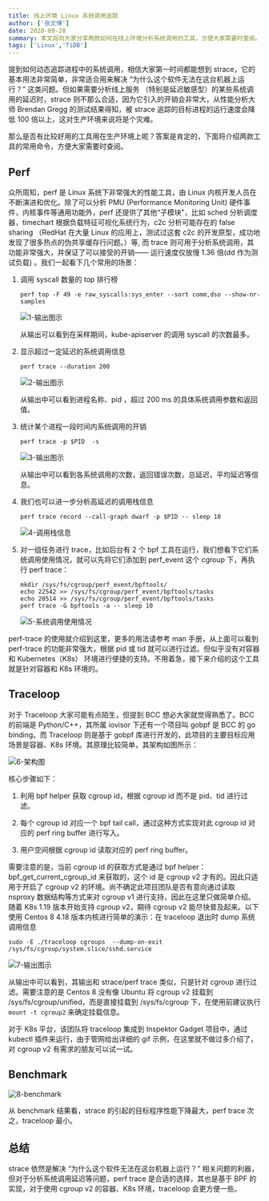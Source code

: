 ```yaml
---
title: 线上环境 Linux 系统调用追踪
author: ['张文博']
date: 2020-09-28
summary: 本文将向大家分享两款如何在线上环境分析系统调用的工具，方便大家需要时查阅。
tags: ['Linux','TiDB']
---
```


提到如何动态追踪进程中的系统调用，相信大家第一时间都能想到 strace，它的基本用法非常简单，非常适合用来解决 “为什么这个软件无法在这台机器上运行？” 这类问题。但如果需要分析线上服务 （特别是延迟敏感型）的某些系统调用的延迟时，strace 则不那么合适，因为它引入的开销会非常大，从性能分析大师 Brendan Gregg 的测试结果得知，被 strace 追踪的目标进程的运行速度会降低 100 倍以上，这对生产环境来说将是个灾难。

那么是否有比较好用的工具用在生产环境上呢？答案是肯定的，下面将介绍两款工具的常用命令，方便大家需要时查阅。

## Perf

众所周知，perf 是 Linux 系统下非常强大的性能工具，由 Linux 内核开发人员在不断演进和优化。除了可以分析  PMU (Performance Monitoring Unit) 硬件事件，内核事件等通用功能外，perf 还提供了其他“子模块”，比如 sched 分析调度器，timechart 根据负载特征可视化系统行为，c2c 分析可能存在的 false sharing （RedHat 在大量 Linux 的应用上，测试过这套 c2c 的开发原型，成功地发现了很多热点的伪共享缓存行问题。）等, 而 trace 则可用于分析系统调用，其功能非常强大，并保证了可以接受的开销—— 运行速度仅放慢 1.36 倍(dd 作为测试负载) 。我们一起看下几个常用的场景：

1. 调用 syscall 数量的 top 排行榜 

    ```
    perf top -F 49 -e raw_syscalls:sys_enter --sort comm,dso --show-nr-samples
    ```

   ![1-输出图示](media/online-environment-analysis-system/1-输出图示.png)

   从输出可以看到在采样期间，kube-apiserver 的调用 syscall 的次数最多。

2. 显示超过一定延迟的系统调用信息

    ```
    perf trace --duration 200
    ```

   ![2-输出图示](media/online-environment-analysis-system/2-输出图示.png)

   从输出中可以看到进程名称、pid ，超过 200 ms 的具体系统调用参数和返回值。


3. 统计某个进程一段时间内系统调用的开销

    ```
    perf trace -p $PID  -s
    ```

    ![3-输出图示](media/online-environment-analysis-system/3-输出图示.png)

    从输出中可以看到各系统调用的次数，返回错误次数，总延迟，平均延迟等信息。


4. 我们也可以进一步分析高延迟的调用栈信息

    ```
    perf trace record --call-graph dwarf -p $PID -- sleep 10
    ```

    ![4-调用栈信息](media/online-environment-analysis-system/4-调用栈信息.png)

5. 对一组任务进行 trace，比如后台有 2 个 bpf 工具在运行，我们想看下它们系统调用使用情况，就可以先将它们添加到 perf_event 这个 cgroup 下，再执行 perf trace：

    ```
    mkdir /sys/fs/cgroup/perf_event/bpftools/
    echo 22542 >> /sys/fs/cgroup/perf_event/bpftools/tasks
    echo 20514 >> /sys/fs/cgroup/perf_event/bpftools/tasks
    perf trace -G bpftools -a -- sleep 10
    ```

   ![5-系统调用使用情况](media/online-environment-analysis-system/5-系统调用使用情况.png)
 
perf-trace 的使用就介绍到这里，更多的用法请参考 man 手册，从上面可以看到 perf-trace 的功能非常强大，根据 pid 或 tid 就可以进行过滤。但似乎没有对容器和 Kubernetes（K8s） 环境进行便捷的支持。不用着急，接下来介绍的这个工具就是针对容器和 K8s 环境的。

## Traceloop

对于 Traceloop 大家可能有点陌生，但提到 BCC 想必大家就觉得熟悉了。BCC 的前端是 Python/C++，其所属 iovisor 下还有一个项目叫 gobpf 是 BCC 的 go binding。而 Traceloop 则是基于 gobpf 库进行开发的，此项目的主要目标应用场景是容器、K8s 环境。其原理比较简单，其架构如图所示：

![6-架构图](media/online-environment-analysis-system/6-架构图.png)

核心步骤如下：

1. 利用 bpf helper 获取 cgroup id，根据 cgroup id 而不是 pid、tid 进行过滤。

2. 每个 cgroup id 对应一个 bpf tail call，通过这种方式实现对此 cgroup id 对应的 perf ring buffer 进行写入。

3. 用户空间根据 cgroup id 读取对应的 perf ring buffer。

需要注意的是，当前 cgroup id 的获取方式是通过 bpf helper：bpf_get_current_cgroup_id 来获取的，这个 id 是 cgroup v2 才有的。因此只适用于开启了 cgroup v2 的环境。尚不确定此项目团队是否有意向通过读取 nsproxy 数据结构等方式来对 cgroup v1 进行支持，因此在这里只做简单介绍。随着 K8s 1.19 版本开始支持 cgroup v2，期待 cgroup v2 能尽快普及起来。以下使用 Centos 8 4.18 版本内核进行简单的演示：在 traceloop 退出时 dump 系统调用信息

```
sudo -E ./traceloop cgroups  --dump-on-exit /sys/fs/cgroup/system.slice/sshd.service
```

![7-输出图示](media/online-environment-analysis-system/7-输出图示.png)


从输出中可以看到，其输出和 strace/perf trace 类似，只是针对 cgroup 进行过滤。需要注意的是 Centos 8 没有像 Ubuntu 将 cgroup v2 挂载到 /sys/fs/cgroup/unified，而是直接挂载到 /sys/fs/cgroup 下，在使用前建议执行 `mount -t cgroup2` 来确定挂载信息。

对于 K8s 平台，该团队将 traceloop 集成到 Inspektor Gadget 项目中，通过 kubectl 插件来运行，由于管网给出详细的 gif 示例，在这里就不做过多介绍了，对 cgroup v2 有需求的朋友可以试一试。

## Benchmark

![8-benchmark](media/online-environment-analysis-system/8-benchmark.png)

从 benchmark 结果看，strace 的引起的目标程序性能下降最大，perf trace 次之，traceloop 最小。

## 总结

strace 依然是解决 “为什么这个软件无法在这台机器上运行？” 相关问题的利器，但对于分析系统调用延迟等问题，perf trace 是合适的选择，其也是基于 BPF 的实现，对于使用 cgroup v2 的容器、K8s 环境，traceloop 会更方便一些。

